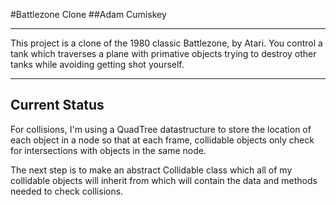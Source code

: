 #Battlezone Clone
##Adam Cumiskey
- - -
This project is a clone of the 1980 classic Battlezone, by Atari. You
control a tank which traverses a plane with primative objects trying to
destroy other tanks while avoiding getting shot yourself.
- - - 
## Current Status
For collisions, I'm using a QuadTree datastructure to store the location
of each object in a node so that at each frame, collidable objects only
check for intersections with objects in the same node.

The next step is to make an abstract Collidable class which all of my
collidable objects will inherit from which will contain the data and
methods needed to check collisions.
